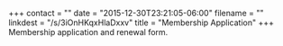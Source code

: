 +++
contact = ""
date = "2015-12-30T23:21:05-06:00"
filename = ""
linkdest = "/s/3iOnHKqxHlaDxxv"
title = "Membership Application"
+++
Membership application and renewal form.
